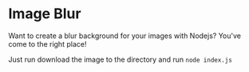 # Image Blur

Want to create a blur background for your images with Nodejs?
You've come to the right place!

Just run download the image to the directory and run `node index.js`

